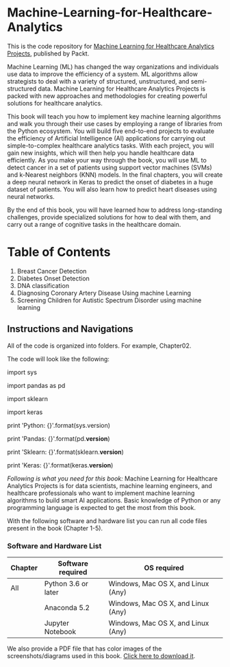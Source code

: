# Machine-Learning-for-Healthcare-Analytics
This is the code repository for [Machine Learning for Healthcare Analytics Projects](https://www.packtpub.com/big-data-and-business-intelligence/machine-learning-healthcare-analytics-projects?utm_source=github&utm_medium=repository&utm_campaign=9781789536591), published by Packt.

Machine Learning (ML) has changed the way organizations and individuals use data to improve the efficiency of a system. ML algorithms allow strategists to deal with a variety of structured, unstructured, and semi-structured data. Machine Learning for Healthcare Analytics Projects is packed with new approaches and methodologies for creating powerful solutions for healthcare analytics.

This book will teach you how to implement key machine learning algorithms and walk you through their use cases by employing a range of libraries from the Python ecosystem. You will build five end-to-end projects to evaluate the efficiency of Artificial Intelligence (AI) applications for carrying out simple-to-complex healthcare analytics tasks. With each project, you will gain new insights, which will then help you handle healthcare data efficiently. As you make your way through the book, you will use ML to detect cancer in a set of patients using support vector machines (SVMs) and k-Nearest neighbors (KNN) models. In the final chapters, you will create a deep neural network in Keras to predict the onset of diabetes in a huge dataset of patients. You will also learn how to predict heart diseases using neural networks.

By the end of this book, you will have learned how to address long-standing challenges, provide specialized solutions for how to deal with them, and carry out a range of cognitive tasks in the healthcare domain.

# Table of Contents
1. Breast Cancer Detection
2. Diabetes Onset Detection
3. DNA classification
4. Diagnosing Coronary Artery Disease Using machine Learning
5. Screening Children for Autistic Spectrum Disorder using machine learning

## Instructions and Navigations
All of the code is organized into folders. For example, Chapter02.

The code will look like the following:

import sys

import pandas as pd

import sklearn

import keras

print 'Python: {}'.format(sys.version)

print 'Pandas: {}'.format(pd.__version__)

print 'Sklearn: {}'.format(sklearn.__version__)

print 'Keras: {}'.format(keras.__version__)


*Following is what you need for this book:*
Machine Learning for Healthcare Analytics Projects is for data scientists, machine learning engineers, and healthcare professionals who want to implement machine learning algorithms to build smart AI applications. Basic knowledge of Python or any programming language is expected to get the most from this book.

With the following software and hardware list you can run all code files present in the book (Chapter 1-5).
### Software and Hardware List
| Chapter | Software required | OS required |
| -------- | ------------------------------------ | ----------------------------------- |
| All | Python 3.6 or later | Windows, Mac OS X, and Linux (Any) |
|  | Anaconda 5.2 | Windows, Mac OS X, and Linux (Any) |
|  | Jupyter Notebook | Windows, Mac OS X, and Linux (Any) |


We also provide a PDF file that has color images of the screenshots/diagrams used in this book. [Click here to download it](https://www.packtpub.com/sites/default/files/downloads/9781789536591_ColorImages.pdf).
